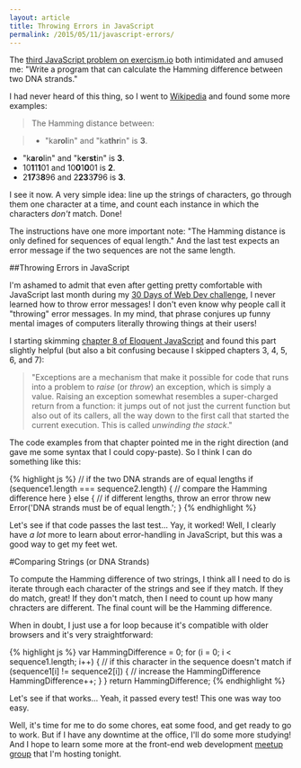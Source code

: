 ```yaml
---
layout: article
title: Throwing Errors in JavaScript
permalink: /2015/05/11/javascript-errors/
---
```


The [third JavaScript problem on exercism.io](http://exercism.io/exercises/javascript/hamming/readme) both intimidated and amused me: "Write a program that can calculate the Hamming difference between two DNA strands."

I had never heard of this thing, so I went to [Wikipedia](http://en.wikipedia.org/wiki/Hamming_distance) and found some more examples:

>The Hamming distance between:

>- "ka**rol**in" and "ka**thr**in" is **3**.
- "k**a**r**o**lin" and "k**e**r**st**in" is **3**.
- 10**1**1**1**01 and 10**0**1**0**01 is **2**.
- 2**17**3**8**96 and 2**23**3**7**96 is **3**.

I see it now. A very simple idea: line up the strings of characters, go through them one character at a time, and count each instance in which the characters *don't* match. Done!

The instructions have one more important note: "The Hamming distance is only defined for sequences of equal length." And the last test expects an error message if the two sequences are not the same length.

##Throwing Errors in JavaScript

I'm ashamed to admit that even after getting pretty comfortable with JavaScript last month during my [30 Days of Web Dev challenge](http://learningnerd.github.io/30DaysOfWebDev/), I never learned how to throw error messages! I don't even know why people call it "throwing" error messages. In my mind, that phrase conjures up funny mental images of computers literally throwing things at their users!

I starting skimming [chapter 8 of Eloquent JavaScript](http://eloquentjavascript.net/08_error.html) and found this part slightly helpful (but also a bit confusing because I skipped chapters 3, 4, 5, 6, and 7):

>"Exceptions are a mechanism that make it possible for code that runs into a problem to *raise* (or *throw*) an exception, which is simply a value. Raising an exception somewhat resembles a super-charged return from a function: it jumps out of not just the current function but also out of its callers, all the way down to the first call that started the current execution. This is called *unwinding the stack*."

The code examples from that chapter pointed me in the right direction (and gave me some syntax that I could copy-paste). So I think I can do something like this:

{% highlight js %}
// if the two DNA strands are of equal lengths
if (sequence1.length === sequence2.length) {
    // compare the Hamming difference here
} else {
    // if different lengths, throw an error
    throw new Error('DNA strands must be of equal length.';
}
{% endhighlight %}

Let's see if that code  passes the last test... Yay, it worked! Well, I clearly have *a lot* more to learn about error-handling in JavaScript, but this was a good way to get my feet wet.

#Comparing Strings (or DNA Strands)

To compute the Hamming difference of two strings, I think all I need to do is iterate through each character of the strings and see if they match. If they do match, great! If they don't match, then I need to count up how many chracters are different. The final count will be the Hamming difference.

When in doubt, I just use a for loop because it's compatible with older browsers and it's very straightforward:

{% highlight js %}
var HammingDifference = 0;
for (i = 0; i < sequence1.length; i++) {
    // if this character in the sequence doesn't match
    if (sequence1[i] != sequence2[i]) {
        // increase the HammingDifference
        HammingDifference++;
    }
}
return HammingDifference;
{% endhighlight %}

Let's see if that works... Yeah, it passed every test! This one was way too easy.

Well, it's time for me to do some chores, eat some food, and get ready to go to work. But if I have any downtime at the office, I'll do some more studying! And I hope to learn some more at the front-end web development [meetup group](http://www.meetup.com/LearnToCodeLA/) that I'm hosting tonight.
